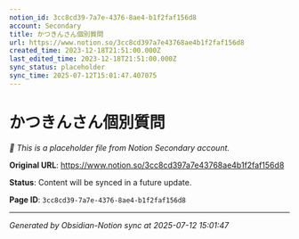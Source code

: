 ```yaml
---
notion_id: 3cc8cd39-7a7e-4376-8ae4-b1f2faf156d8
account: Secondary
title: かつきんさん個別質問
url: https://www.notion.so/3cc8cd397a7e43768ae4b1f2faf156d8
created_time: 2023-12-18T21:51:00.000Z
last_edited_time: 2023-12-18T21:51:00.000Z
sync_status: placeholder
sync_time: 2025-07-12T15:01:47.407075
---
```


# かつきんさん個別質問

*🔄 This is a placeholder file from Notion Secondary account.*

**Original URL**: https://www.notion.so/3cc8cd397a7e43768ae4b1f2faf156d8

**Status**: Content will be synced in a future update.

**Page ID**: `3cc8cd39-7a7e-4376-8ae4-b1f2faf156d8`

---

*Generated by Obsidian-Notion sync at 2025-07-12 15:01:47*
